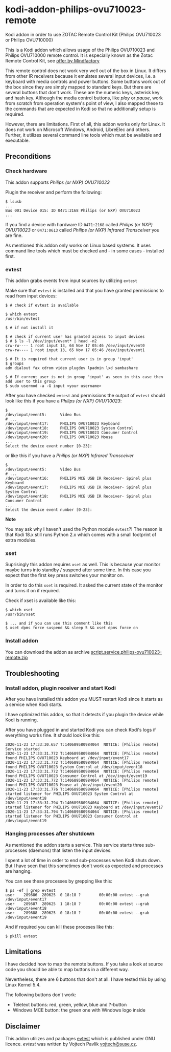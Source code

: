 # kodi-addon-philips-ovu710023-remote
Kodi addon in order to use ZOTAC Remote Control Kit (Philips OVU710023 or Philips OVU710000)

This is a Kodi addon which allows usage of the Philips OVU710023 and Philips OVU710000 remote control. It is especially known as the Zotac Remote Control Kit, see [offer by Mindfactory](https://www.mindfactory.de/product_info.php/Zotac-Remote-Control-Kit-USB-IR-receiver_956848.html)

This remote control does not work very well out of the box in Linux. It differs from other IR receivers because it emulates several input devices, i.e. a keyboard with media controls and power buttons. Some buttons work out of the box since they are simply mapped to standard keys. But there are several buttons that don't work. These are the numeric keys, asterisk key and hash key. Although the media control buttons, like _play_ or _pause_, work from scratch from operation system's point of view, I also mapped these to the commands that are expected in Kodi so that no additionally setup is required.

However, there are limitations. First of all, this addon works only for Linux. It does not work on Microsoft Windows, Android, LibreElec and others. Further, it utilizes several command line tools which must be available and executable.

## Preconditions

### Check hardware

This addon supports _Philips (or NXP) OVU710023_

Plugin the receiver and perform the following:
```
$ lsusb
...
Bus 001 Device 015: ID 0471:2168 Philips (or NXP) OVU710023
...
```

If you find a device with hardware ID ```0471:2168``` called _Philips (or NXP) OVU710023_ or ```0471:0613``` called _Philips (or NXP) Infrared Transceiver_ you are fine.

As mentioned this addon only works on Linux based systems. It uses command line tools which must be checked and - in some cases - installed first. 

### evtest

This addon grabs events from input sources by utilizing ```evtest```

Make sure that ```evtest``` is installed and that you have granted permissions to read from input devices:

```
$ # check if evtest is available

$ which evtest
/usr/bin/evtest

$ # if not install it

$ # check if current user has granted access to input devices
$ # $ ls -l /dev/input/event* | head -n2
crw-rw---- 1 root input 13, 64 Nov 17 05:46 /dev/input/event0
crw-rw---- 1 root input 13, 65 Nov 17 05:46 /dev/input/event1

$ # It is required that current user is in group 'input'
$ groups
adm dialout fax cdrom video plugdev lpadmin lxd sambashare 

$ # If current user is not in group 'input' as seen in this case then add user to this group
$ sudo usermod -a -G input <your username>
```

After you have checked ```evtest``` and permissions the output of ```evtest``` should look like this if you have a _Philips (or NXP) OVU710023_:

```
$ 
/dev/input/event5:      Video Bus
# ...
/dev/input/event17:     PHILIPS OVU710023 Keyboard
/dev/input/event18:     PHILIPS OVU710023 System Control
/dev/input/event19:     PHILIPS OVU710023 Consumer Control
/dev/input/event20:     PHILIPS OVU710023 Mouse
...
Select the device event number [0-23]: 
```

or like this if you have a _Philips (or NXP) Infrared Transceiver_
```
$ 
/dev/input/event5:      Video Bus
# ...
/dev/input/event16:     PHILIPS MCE USB IR Receiver- Spinel plus Keyboard
/dev/input/event17:     PHILIPS MCE USB IR Receiver- Spinel plus System Control
/dev/input/event18:     PHILIPS MCE USB IR Receiver- Spinel plus Consumer Control
...
Select the device event number [0-23]: 
```

**Note**

You may ask why I haven't used the Python module ```evtest```?! The reason is that Kodi 18.x still runs Python 2.x which comes with a small footprint of extra modules.

### xset

Suprisingly this addon requires ```xset``` as well. This is because your monitor maybe turns into standby / suspend after some time. In this case you expect that the first key press switches your monitor on. 

In order to do this ```xset``` is required. It asked the current state of the monitor and turns it on if required. 

Check if xset is available like this:
```
$ which xset
/usr/bin/xset

$ ... and if you can use this comment like this
$ xset dpms force suspend && sleep 5 && xset dpms force on
```

### Install addon

You can download the addon as archive [script.service.philips-ovu710023-remote.zip](/script.service.philips-ovu710023-remote.zip)

## Troubleshooting

### Install addon, plugin receiver and start Kodi

After you have installed this addon you MUST restart Kodi since it starts as a service when Kodi starts.

I have  optimized this addon, so that it detects if you plugin the device while Kodi is running. 

After you have plugged in and started Kodi you can check Kodi's logs if everything works fine. It should look like this:
```
2020-11-23 17:33:30.657 T:140689580984064  NOTICE: [Philips remote] Service started
2020-11-23 17:33:31.772 T:140689580984064  NOTICE: [Philips remote] found PHILIPS OVU710023 Keyboard at /dev/input/event17
2020-11-23 17:33:31.772 T:140689580984064  NOTICE: [Philips remote] found PHILIPS OVU710023 System Control at /dev/input/event18
2020-11-23 17:33:31.772 T:140689580984064  NOTICE: [Philips remote] found PHILIPS OVU710023 Consumer Control at /dev/input/event19
2020-11-23 17:33:31.772 T:140689580984064  NOTICE: [Philips remote] found PHILIPS OVU710023 Mouse at /dev/input/event20
2020-11-23 17:33:31.776 T:140689580984064  NOTICE: [Philips remote] started listener for PHILIPS OVU710023 System Control at /dev/input/event18
2020-11-23 17:33:31.794 T:140689580984064  NOTICE: [Philips remote] started listener for PHILIPS OVU710023 Keyboard at /dev/input/event17
2020-11-23 17:33:31.794 T:140689580984064  NOTICE: [Philips remote] started listener for PHILIPS OVU710023 Consumer Control at /dev/input/event19
```

### Hanging processes after shutdown

As mentioned the addon starts a service. This service starts three sub-processes (daemons) that listen the input devices.

I spent a lot of time in order to end sub-processes when Kodi shuts down. But I have seen that this sometimes don't work as expected and processes are hanging. 

You can see these processes by grepping like this:
```
$ ps -ef | grep evtest 
user    289686  289625  0 18:18 ?        00:00:00 evtest --grab /dev/input/event17
user    289687  289625  1 18:18 ?        00:00:00 evtest --grab /dev/input/event18
user    289688  289625  0 18:18 ?        00:00:00 evtest --grab /dev/input/event19
```

And if required you can kill these proceses like this:
```
$ pkill evtest
```

## Limitations

I have decided how to map the remote buttons. If you take a look at source code you should be able to map buttons in a different way.

Nevertheless, there are 6 buttons that don't at all. I have tested this by using Linux Kernel 5.4.

The following buttons don't work:
* Teletext buttons: red, green, yellow, blue and ?-button
* Windows MCE button: the green one with Windows logo inside

## Disclaimer

This addon utilizes and packages [evtest](https://cgit.freedesktop.org/evtest/) which is published under GNU licence. _evtest_ was written by Vojtech Pavlik <vojtech@suse.cz>.